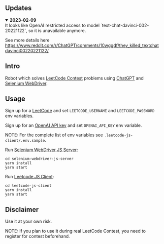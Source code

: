 ## Updates
<details open>
<summary><strong>2023-02-09</strong></summary>
It looks like OpenAI restricted access to model `text-chat-davinci-002-20221122`, so it is unavailable anymore.

See more details here https://www.reddit.com/r/ChatGPT/comments/10wggdf/they_killed_textchatdavinci00220221122/
</details>

## Intro

Robot which solves [LeetCode Contest](https://leetcode.com/contest/) problems using [ChatGPT](https://openai.com/blog/chatgpt) and [Selenium WebDriver](https://www.selenium.dev/documentation/webdriver/).

## Usage

Sign up for a [LeetCode](https://leetcode.com/) and set `LEETCODE_USERNAME` and `LEETCODE_PASSWORD` env variables.

Sign up for an [OpenAI API key](https://platform.openai.com/overview) and set `OPENAI_API_KEY` env variable.

NOTE: For the complete list of env variables see `.leetcode-js-client/.env.sample`.

Run [Selenium WebDriver JS Server](https://github.com/oleksandrkyetov/leetcode-contest-robot/tree/main/selenium-webdriver-js-server):
```shell
cd selenium-webdriver-js-server
yarn install
yarn start
```

Run [Leetcode JS Client](https://github.com/oleksandrkyetov/leetcode-contest-robot/tree/main/leetcode-js-client):
```shell
cd leetcode-js-client
yarn install
yarn start
```

## Disclaimer

Use it at your own risk.

NOTE: If you plan to use it during real LeetCode Contest, you need to register for contest beforehand.
